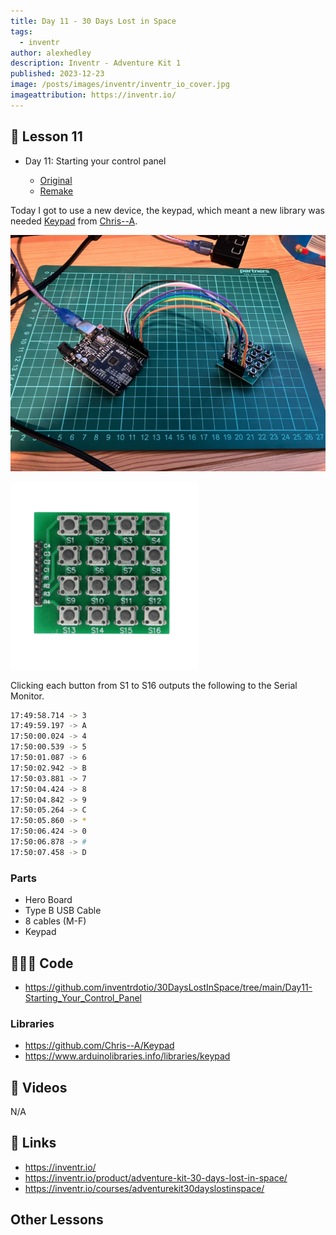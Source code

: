 ```yaml
---
title: Day 11 - 30 Days Lost in Space
tags:
  - inventr
author: alexhedley
description: Inventr - Adventure Kit 1
published: 2023-12-23
image: /posts/images/inventr/inventr_io_cover.jpg
imageattribution: https://inventr.io/
---
```


<!-- # Day 11 - 30 Days Lost in Space - Inventr -->

## 🏫 Lesson 11

- Day 11: Starting your control panel

  - [Original](https://inventr.io/lessons/day-11/)
  - [Remake](https://inventr.io/lessons/day-11-2/)

Today I got to use a new device, the keypad, which meant a new library was needed [Keypad](https://github.com/Chris--A/Keypad) from [Chris--A](https://github.com/Chris--A/).

!["Day 11"](images/inventr/ak1/Day11.jpg "Day 11")

![Keypad](images/inventr/ak1/keypad.png "Keypad")

Clicking each button from S1 to S16 outputs the following to the Serial Monitor.

```bash
17:49:58.714 -> 3
17:49:59.197 -> A
17:50:00.024 -> 4
17:50:00.539 -> 5
17:50:01.087 -> 6
17:50:02.942 -> B
17:50:03.881 -> 7
17:50:04.424 -> 8
17:50:04.842 -> 9
17:50:05.264 -> C
17:50:05.860 -> *
17:50:06.424 -> 0
17:50:06.878 -> #
17:50:07.458 -> D
```

### Parts

- Hero Board
- Type B USB Cable
- 8 cables (M-F)
- Keypad

## 👩🏻‍💻 Code

- https://github.com/inventrdotio/30DaysLostInSpace/tree/main/Day11-Starting_Your_Control_Panel

### Libraries

- https://github.com/Chris--A/Keypad
- https://www.arduinolibraries.info/libraries/keypad

## 📼 Videos

N/A

## 🔗 Links

- https://inventr.io/
- https://inventr.io/product/adventure-kit-30-days-lost-in-space/
- https://inventr.io/courses/adventurekit30dayslostinspace/

## Other Lessons

<?# Markdown ?>
<?!^ "./../includes/posts/inventr-ak1.md" /?>
<?#/ Markdown ?>
